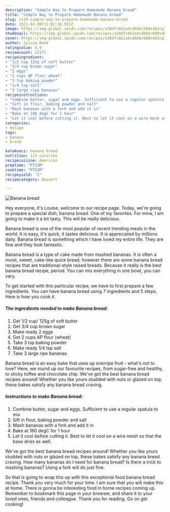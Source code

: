 ```yaml
---
description: "Simple Way to Prepare Homemade Banana bread"
title: "Simple Way to Prepare Homemade Banana bread"
slug: 1119-simple-way-to-prepare-homemade-banana-bread
date: 2021-03-30T11:02:16.951Z
image: https://img-global.cpcdn.com/recipes/a38dfc6b1a4cdbb6/680x482cq70/banana-bread-recipe-main-photo.jpg
thumbnail: https://img-global.cpcdn.com/recipes/a38dfc6b1a4cdbb6/680x482cq70/banana-bread-recipe-main-photo.jpg
cover: https://img-global.cpcdn.com/recipes/a38dfc6b1a4cdbb6/680x482cq70/banana-bread-recipe-main-photo.jpg
author: Sylvia Reed
ratingvalue: 4.9
reviewcount: 22171
recipeingredient:
- "1/2 cup 125g of soft butter"
- "3/4 cup brown sugar"
- "2 eggs"
- "2 cups AP flour wheat"
- "3 tsp baking powder"
- "1/4 tsp salt"
- "3 large ripe bananas"
recipeinstructions:
- "Combine butter, sugar and eggs. Sufficient to use a regular spatula to mix"
- "Sift in flour, baking powder and salt"
- "Mash bananas with a fork and add it in"
- "Bake at 180 degC for 1 hour"
- "Let it cool before cutting it. Best to let it cool on a wire mesh so that the base dries as well."
categories:
- Recipe
tags:
- banana
- bread

katakunci: banana bread 
nutrition: 113 calories
recipecuisine: American
preptime: "PT33M"
cooktime: "PT52M"
recipeyield: "2"
recipecategory: Dessert

---
```



![Banana bread](https://img-global.cpcdn.com/recipes/a38dfc6b1a4cdbb6/680x482cq70/banana-bread-recipe-main-photo.jpg)

Hey everyone, it's Louise, welcome to our recipe page. Today, we're going to prepare a special dish, banana bread. One of my favorites. For mine, I am going to make it a bit tasty. This will be really delicious.

Banana bread is one of the most popular of recent trending meals in the world. It is easy, it's quick, it tastes delicious. It is appreciated by millions daily. Banana bread is something which I have loved my entire life. They are fine and they look fantastic.

Banana bread is a type of cake made from mashed bananas. It is often a moist, sweet, cake-like quick bread; however there are some banana bread recipes that are traditional-style raised breads. Because it really is the best banana bread recipe, period. You can mix everything in one bowl, you can vary.


To get started with this particular recipe, we have to first prepare a few ingredients. You can have banana bread using 7 ingredients and 5 steps. Here is how you cook it.

<!--inarticleads1-->

##### The ingredients needed to make Banana bread:

1. Get 1/2 cup/ 125g of soft butter
1. Get 3/4 cup brown sugar
1. Make ready 2 eggs
1. Get 2 cups AP flour (wheat)
1. Take 3 tsp baking powder
1. Make ready 1/4 tsp salt
1. Take 3 large ripe bananas


Banana bread is an easy bake that uses up overripe fruit - what&#39;s not to love? Here, we round up our favourite recipes, from sugar-free and healthy, to sticky toffee and chocolate chip. We&#39;ve got the best banana bread recipes around! Whether you like yours studded with nuts or glazed on top, these bakes satisfy any banana bread craving. 

<!--inarticleads2-->

##### Instructions to make Banana bread:

1. Combine butter, sugar and eggs. Sufficient to use a regular spatula to mix
1. Sift in flour, baking powder and salt
1. Mash bananas with a fork and add it in
1. Bake at 180 degC for 1 hour
1. Let it cool before cutting it. Best to let it cool on a wire mesh so that the base dries as well.


We&#39;ve got the best banana bread recipes around! Whether you like yours studded with nuts or glazed on top, these bakes satisfy any banana bread craving. How many bananas do I need for banana bread? Is there a trick to mashing bananas? Using a fork will do just fine. 

So that is going to wrap this up with this exceptional food banana bread recipe. Thank you very much for your time. I am sure that you will make this at home. There is gonna be interesting food in home recipes coming up. Remember to bookmark this page in your browser, and share it to your loved ones, friends and colleague. Thank you for reading. Go on get cooking!
